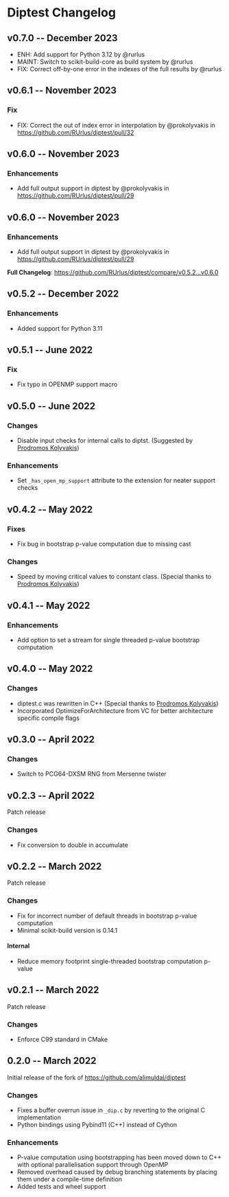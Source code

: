 # Diptest Changelog

## v0.7.0 -- December 2023

* ENH: Add support for Python 3.12 by @rurlus
* MAINT: Switch to scikit-build-core as build system by @rurlus
* FIX: Correct off-by-one error in the indexes of the full results by @rurlus

## v0.6.1 -- November 2023

### Fix

* FIX: Correct the out of index error in interpolation by @prokolyvakis in https://github.com/RUrlus/diptest/pull/32

## v0.6.0 -- November 2023

### Enhancements

* Add full output support in diptest by @prokolyvakis in https://github.com/RUrlus/diptest/pull/29

## v0.6.0 -- November 2023

### Enhancements

* Add full output support in diptest by @prokolyvakis in https://github.com/RUrlus/diptest/pull/29

**Full Changelog**: https://github.com/RUrlus/diptest/compare/v0.5.2...v0.6.0

## v0.5.2 -- December 2022

### Enhancements

* Added support for Python 3.11

## v0.5.1 -- June 2022

### Fix

* Fix typo in OPENMP support macro

## v0.5.0 -- June 2022

### Changes

* Disable input checks for internal calls to diptst. (Suggested by [Prodromos Kolyvakis](https://github.com/prokolyvakis))

### Enhancements

* Set `_has_open_mp_support` attribute to the extension for neater support checks

## v0.4.2 -- May 2022

### Fixes

* Fix bug in bootstrap p-value computation due to missing cast

### Changes

* Speed by moving critical values to constant class. (Special thanks to [Prodromos Kolyvakis](https://github.com/prokolyvakis))

## v0.4.1 -- May 2022

### Enhancements

* Add option to set a stream for single threaded p-value bootstrap computation

## v0.4.0 -- May 2022

### Changes 

* diptest.c was rewritten in C++ (Special thanks to [Prodromos Kolyvakis](https://github.com/prokolyvakis))
* Incorporated OptimizeForArchitecture from VC for better architecture specific
  compile flags

## v0.3.0 -- April 2022

### Changes

* Switch to PCG64-DXSM RNG from Mersenne twister

## v0.2.3 -- April 2022

Patch release

### Changes

* Fix conversion to double in accumulate

## v0.2.2 -- March 2022

Patch release

### Changes

* Fix for incorrect number of default threads in bootstrap p-value computation
* Minimal scikit-build version is 0.14.1

#### Internal

* Reduce memory footprint single-threaded bootstrap computation p-value

## v0.2.1 -- March 2022

Patch release

### Changes

* Enforce C99 standard in CMake

## 0.2.0 -- March 2022

Initial release of the fork of https://github.com/alimuldal/diptest

### Changes

* Fixes a buffer overrun issue in `_dip.c` by reverting to the original C implementation
* Python bindings using Pybind11 (C++) instead of Cython

### Enhancements

* P-value computation using bootstrapping has been moved down to C++ with optional parallelisation support through OpenMP
* Removed overhead caused by debug branching statements by placing them under a compile-time definition
* Added tests and wheel support

